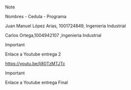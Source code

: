 > [!NOTE]
> Nombres - Cedula - Programa

Juan Manuel López Arias, 1001724849, Ingenieria Industrial

Carlos Ortega,1004942107 ,Ingenieria Industrial

> [!IMPORTANT]
> Enlace a Youtube entrega 2

https://youtu.be/lj80TzMTJTc

> [!IMPORTANT]
> Enlace a Youtube entrega Final





